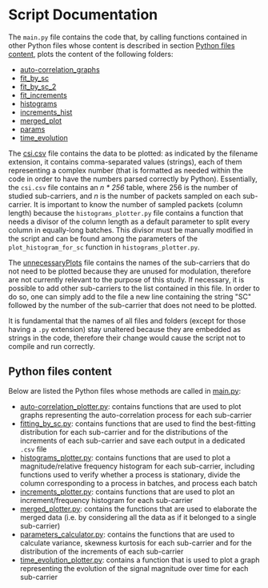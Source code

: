 # Script Documentation
The `main.py` file contains the code that, by
calling functions contained in other Python files 
whose content is described in section
[Python files content](README.md#python-files-content), 
plots the content of the following folders:
* [auto-correlation_graphs](auto-correlation_graphs)
* [fit_by_sc](fit_by_sc)
* [fit_by_sc_2](fit_by_sc_2)
* [fit_increments](fit_increments)
* [histograms](histograms) 
* [increments_hist](increments_hist)
* [merged_plot](merged_plot)
* [params](params)
* [time_evolution](time_evolution)

The [csi.csv](csi.csv) file contains the data to be plotted: as 
indicated by the filename extension, it contains 
comma-separated values (strings), each of them representing 
a complex number (that is formatted as needed within the code
in order to have the numbers parsed correctly 
by Python).
Essentially, the `csi.csv` file contains an _n * 256_ table, 
where 256 is the number of studied sub-carriers, and _n_ 
is the number of packets sampled on each sub-carrier. 
It is important to know the number of sampled packets 
(column length) because 
the `histograms_plotter.py` file contains a function that 
needs a divisor 
of the column length as a default parameter to split every 
column in equally-long batches. 
This divisor must be manually modified in the script and 
can be found among the parameters of the
`plot_histogram_for_sc` function in `histograms_plotter.py`.

The [unnecessaryPlots](unnecessaryPlots) file contains the names of the 
sub-carriers that do not need to be plotted because they 
are unused for modulation, therefore are not currently 
relevant to the purpose of this study.
If necessary, it is possible to add other sub-carriers to
the list contained in this file. In order to do so, one 
can simply add to the file a new line containing the 
string "SC" followed
by the number of the sub-carrier that does not need to be
plotted. 

It is fundamental that the names of all files and folders
(except for those having a `.py` extension) stay unaltered 
because they are embedded as strings in the code, 
therefore their change would cause the script not to compile
and run correctly. 

## Python files content
Below are listed the Python files whose methods are called
in [main.py](main.py): 
* [auto-correlation_plotter.py](autocorrelation_plotter.py):
contains functions that are used to plot graphs representing
the auto-correlation process for each sub-carrier
* [fitting_by_sc.py](fitting_by_sc.py): contains functions that 
are used to find the best-fitting distribution for each 
sub-carrier and for the distributions of the increments
of each sub-carrier and save each output in a dedicated `.csv` 
file 
* [histograms_plotter.py](histograms_plotter.py): contains functions that are used
to plot a magnitude/relative frequency histogram 
for each sub-carrier, including functions used to verify 
whether a process is stationary, divide the column 
corresponding to a process in batches, and process each batch
* [increments_plotter.py](increments_plotter.py): contains functions that are used
to plot an increment/frequency histogram 
for each sub-carrier 
* [merged_plotter.py](merged_plotter.py): contains the functions
that are used to elaborate the merged data (i.e. by 
considering all the data as if it belonged to a single
sub-carrier)
* [parameters_calculator.py](parameters_calculator.py): contains 
the functions that are used to calculate variance, skewness
kurtosis for each sub-carrier and for the distribution of 
the increments of each sub-carrier
* [time_evolution_plotter.py](time_evolution_plotter.py): contains a function that is used
to plot a graph representing the evolution of the signal
magnitude over time for each sub-carrier